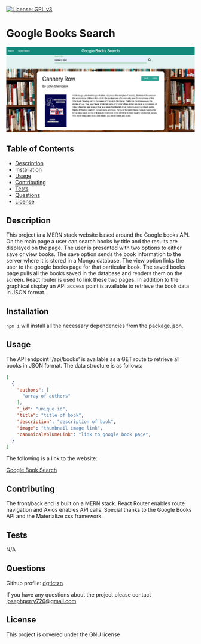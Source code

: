 [![License: GPL v3](https://img.shields.io/badge/License-GPLv3-blue.svg)](https://www.gnu.org/licenses/gpl-3.0)
  # Google Books Search

  ![website still](./img/google-books.png)

  ## Table of Contents
  * [Description](#description)
  * [Installation](#installation)
  * [Usage](#usage)
  * [Contributing](#contributing)
  * [Tests](#tests)
  * [Questions](#questions)
  * [License](#license)

  ## Description
  This project ia a MERN stack website based around the Google books API. On the main page a user can search books by title and the results are displayed on the page. The user is presented with two options to either save or view books. The save option sends the book information to the server where it is stored in a Mongo database. The view option links the user to the google books page for that particular book. The saved books page pulls all the books saved in the database and renders them on the screen. React router is used to link these two pages. In addition to the graphical display an API access point is available to retrieve the book data in JSON format.
  ## Installation
  ```npm i``` will install all the necessary dependencies from the package.json.
  ## Usage
  The API endpoint '/api/books' is available as a GET route to retrieve all books in JSON format. The data structure is as follows:
  ```JSON
  [
    {
      "authors": [
        "array of authors"
      ],
      "_id": "unique id",
      "title": "title of book",
      "description": "description of book",
      "image": "thumbnail image link",
      "canonicalVolumeLink": "link to google book page",
    }
  ]

  ```
  The following is a link to the website: 
  
  [Google Book Search](https://joseph-books-search.herokuapp.com/)
  ## Contributing
  The front/back end is built on a MERN stack. React Router enables route navigation and Axios enables API calls. Special thanks to the Google Books API and the Materialize css framework.
  ## Tests
  N/A
  ## Questions
  Github profile: [dgtlctzn](https://github.com/dgtlctzn)
  
  If you have any questions about the project please contact josephperry720@gmail.com
  ## License
  This project is covered under the GNU license
